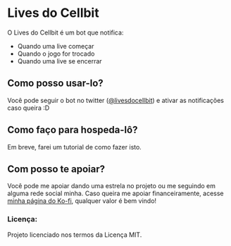 # Lives do Cellbit

O Lives do Cellbit é um bot que notifica:

- Quando uma live começar
- Quando o jogo for trocado
- Quando uma live se encerrar

## Como posso usar-lo?

Você pode seguir o bot no twitter ([@livesdocellbit](https://twitter.com/livesdocellbit "@livesdocellbit"))  e ativar as notificações caso queira :D

## Como faço para hospeda-lô? 

Em breve, farei um tutorial de como fazer isto.

## Com posso te apoiar?

Você pode me apoiar dando uma estrela no projeto ou me seguindo em alguma rede social minha. Caso queira me apoiar financeiramente, acesse [minha página do Ko-fi](http://https://ko-fi.com/admvicli "minha página do Ko-fi"), qualquer valor é bem vindo!

### Licença:

Projeto licenciado nos termos da Licença MIT.